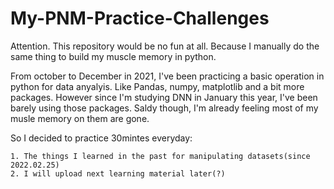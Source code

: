 # My-PNM-Practice-Challenges
Attention. This repository would be no fun at all. Because I manually do the same thing to build my muscle memory in python. 

From october to December in 2021, I've been practicing a basic operation in python for data anyalyis. Like Pandas, numpy, matplotlib and a bit more packages.
However since I'm studying DNN in January this year, I've been barely using those packages. Saldy though, I'm already feeling most of my musle memory on them 
are gone. 

So I decided to practice 30mintes everyday:

    1. The things I learned in the past for manipulating datasets(since 2022.02.25)
    2. I will upload next learning material later(?)
